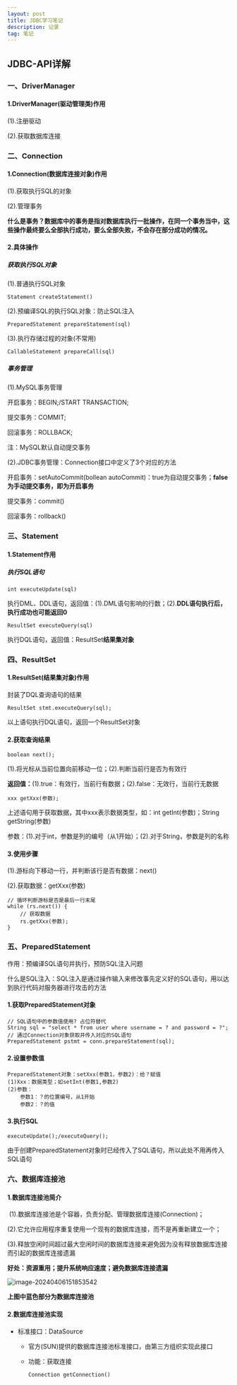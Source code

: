 ```yaml
---
layout: post
title: JDBC学习笔记
description: 记录
tag: 笔记
---
```


## JDBC-API详解

### 一、DriverManager

#### 1.DriverManager(驱动管理类)作用

(1).注册驱动

(2).获取数据库连接





### 二、Connection

#### 1.Connection(数据库连接对象)作用

(1).获取执行SQL的对象

(2).管理事务

**什么是事务？数据库中的事务是指对数据库执行一批操作，在同一个事务当中，这些操作最终要么全部执行成功，要么全部失败，不会存在部分成功的情况。**



#### 2.具体操作

##### **获取执行SQL对象**

(1).普通执行SQL对象

```
Statement createStatement()
```

(2).预编译SQL的执行SQL对象：防止SQL注入

```
PreparedStatement prepareStatement(sql)
```

(3).执行存储过程的对象(不常用)

```
CallableStatement prepareCall(sql)
```



##### **事务管理**

(1).MySQL事务管理

开启事务：BEGIN;/START TRANSACTION;

提交事务：COMMIT;

回滚事务：ROLLBACK;

注：MySQL默认自动提交事务

(2).JDBC事务管理：Connection接口中定义了3个对应的方法

开启事务：setAutoCommit(bollean autoCommit)：true为自动提交事务；**false为手动提交事务，即为开启事务**

提交事务：commit()

回滚事务：rollback()



### 三、Statement

#### 1.Statement作用

##### 执行SQL语句

```
int executeUpdate(sql)
```

执行DML、DDL语句，返回值：(1).DML语句影响的行数；(2).**DDL语句执行后，执行成功也可能返回0**



```
ResultSet executeQuery(sql)
```

执行DQL语句，返回值：ResultSet**结果集对象**



### 四、ResultSet

#### 1.ResultSet(结果集对象)作用

封装了DQL查询语句的结果

```
ResultSet stmt.executeQuery(sql);
```

以上语句执行DQL语句，返回一个ResultSet对象

#### 2.获取查询结果

```
boolean next();
```

(1).将光标从当前位置向前移动一位；(2).判断当前行是否为有效行

**返回值：**(1).true：有效行，当前行有数据；(2).false：无效行，当前行无数据



```
xxx getXxx(参数);
```

上述语句用于获取数据，其中xxx表示数据类型，如：int getInt(参数)；String getString(参数)

参数：(1).对于int，参数是列的编号（从1开始）；(2).对于String，参数是列的名称



#### 3.使用步骤

(1).游标向下移动一行，并判断该行是否有数据：next()

(2).获取数据：getXxx(参数)

```
// 循环判断游标是否是最后一行末尾
while (rs.next()) {
	// 获取数据
	rs.getXxx(参数);
}
```



### 五、PreparedStatement

作用：预编译SQL语句并执行，预防SQL注入问题

什么是SQL注入：SQL注入是通过操作输入来修改事先定义好的SQL语句，用以达到执行代码对服务器进行攻击的方法

#### 1.获取PreparedStatement对象

```
// SQL语句中的参数值使用? 占位符替代
String sql = "select * from user where username = ? and password = ?";
// 通过Connection对象获取并传入对应的SQL语句
PreparedStatement pstmt = conn.prepareStatement(sql);
```

#### 2.设置参数值

```
PreparedStatement对象：setXxx(参数1，参数2)：给？赋值
(1)Xxx：数据类型；如setInt(参数1,参数2)
(2)参数：
	参数1：？的位置编号，从1开始
	参数2：？的值
```

#### 3.执行SQL

```
executeUpdate();/executeQuery();
```

由于创建PreparedStatement对象时已经传入了SQL语句，所以此处不用再传入SQL语句



### 六、数据库连接池

#### 1.数据库连接池简介

​	(1).数据库连接池是个容器，负责分配、管理数据库连接(Connection)；

​	(2).它允许应用程序重复使用一个现有的数据库连接，而不是再重新建立一个；

​	(3).释放空闲时间超过最大空闲时间的数据库连接来避免因为没有释放数据库连接而引起的数据库连接遗漏

**好处：资源重用；提升系统响应速度；避免数据库连接遗漏**

![image-20240406151853542](C:\Users\MI\AppData\Roaming\Typora\typora-user-images\image-20240406151853542.png)

**上图中蓝色部分为数据库连接池**



#### 2.数据库连接池实现

- 标准接口：DataSource

  - 官方(SUN)提供的数据库连接池标准接口，由第三方组织实现此接口

  - 功能：获取连接

    ```
    Connection getConnection()
    ```

    